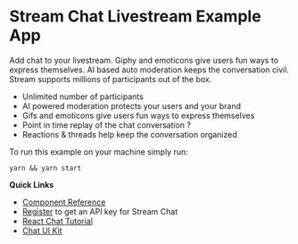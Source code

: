 # Stream Chat Livestream Example App

Add chat to your livestream. Giphy and emoticons give users fun ways to express themselves. AI based auto moderation keeps the conversation civil. Stream supports millions of participants out of the box.

- Unlimited number of participants
- AI powered moderation protects your users and your brand
- Gifs and emoticons give users fun ways to express themselves
- Point in time replay of the chat conversation ?
- Reactions & threads help keep the conversation organized

To run this example on your machine simply run:

```
yarn && yarn start
```

**Quick Links**

- [Component Reference](https://getstream.github.io/stream-chat-react/)
- [Register](https://getstream.io/chat/trial/) to get an API key for Stream Chat
- [React Chat Tutorial](https://getstream.io/chat/react-chat/tutorial/)
- [Chat UI Kit](https://getstream.io/chat/ui-kit/)

